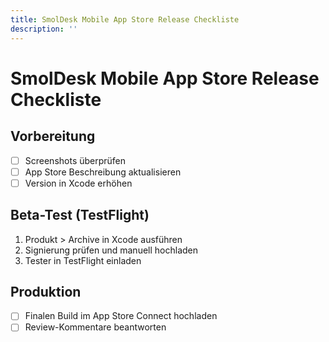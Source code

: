 ```yaml
---
title: SmolDesk Mobile App Store Release Checkliste
description: ''
---
```

# SmolDesk Mobile App Store Release Checkliste

## Vorbereitung
- [ ] Screenshots überprüfen
- [ ] App Store Beschreibung aktualisieren
- [ ] Version in Xcode erhöhen

## Beta-Test (TestFlight)
1. Produkt > Archive in Xcode ausführen
2. Signierung prüfen und manuell hochladen
3. Tester in TestFlight einladen

## Produktion
- [ ] Finalen Build im App Store Connect hochladen
- [ ] Review-Kommentare beantworten